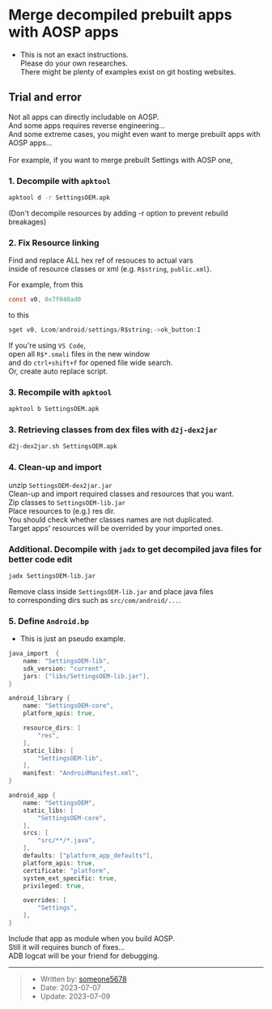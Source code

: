 # Merge decompiled prebuilt apps with AOSP apps

* This is not an exact instructions.<br>
Please do your own researches.<br>
There might be plenty of examples exist on git hosting websites.

## Trial and error

Not all apps can directly includable on AOSP.<br>
And some apps requires reverse engineering...<br>
And some extreme cases, you might even want to merge prebuilt apps with AOSP apps...<br>
<br>
For example, if you want to merge prebuilt Settings with AOSP one,<br>

### 1. Decompile with `apktool`

```bash
apktool d -r SettingsOEM.apk
```

(Don't decompile resources by adding -r option to prevent rebuild breakages)

### 2. Fix Resource linking

Find and replace ALL hex ref of resouces to actual vars<br>
inside of resource classes or xml (e.g. `R$string`, `public.xml`).<br>

For example, from this

```java
const v0, 0x7f040ad0
```

to this

```java
sget v0, Lcom/android/settings/R$string;->ok_button:I
```

If you're using `VS Code`,<br>
open all `R$*.smali` files in the new window<br>
and do `ctrl+shift+f` for opened file wide search.<br>
Or, create auto replace script.

### 3. Recompile with `apktool`

```bash
apktool b SettingsOEM.apk
```

### 3. Retrieving classes from dex files with `d2j-dex2jar`

```bash
d2j-dex2jar.sh SettingsOEM.apk
```

### 4. Clean-up and import

unzip `SettingsOEM-dex2jar.jar`<br>
Clean-up and import required classes and resources that you want.<br>
Zip classes to `SettingsOEM-lib.jar`<br>
Place resources to (e.g.) res dir.<br>
You should check whether classes names are not duplicated.<br>
Target apps' resources will be overrided by your imported ones.

### Additional. Decompile with `jadx` to get decompiled java files for better code edit

```bash
jadx SettingsOEM-lib.jar
```

Remove class inside `SettingsOEM-lib.jar` and place java files<br>
to corresponding dirs such as `src/com/android/...`.

### 5. Define `Android.bp`

* This is just an pseudo example.

```go
java_import  {
    name: "SettingsOEM-lib",
    sdk_version: "current",
    jars: ["libs/SettingsOEM-lib.jar"],
}

android_library {
    name: "SettingsOEM-core",
    platform_apis: true,

    resource_dirs: [
        "res",
    ],
    static_libs: [
        "SettingsOEM-lib",
    ],
    manifest: "AndroidManifest.xml",
}

android_app {
    name: "SettingsOEM",
    static_libs: [
        "SettingsOEM-core",
    ],
    srcs: [
        "src/**/*.java",
    ],
    defaults: ["platform_app_defaults"],
    platform_apis: true,
    certificate: "platform",
    system_ext_specific: true,
    privileged: true,

    overrides: [
        "Settings",
    ],
}
```

Include that app as module when you build AOSP.<br>
Still it will requires bunch of fixes...<br>
ADB logcat will be your friend for debugging.

___
> - Written by: [someone5678](https://github.com/someone5678)
> - Date: 2023-07-07
> - Update: 2023-07-09
